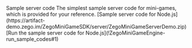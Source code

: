<tr>
<td>Sample server code</td>
<td>The simplest sample server code for mini-games, which is provided for your reference.</td>
<td>[Sample server code for Node.js](https://artifact-demo.zego.im/ZegoMiniGameSDK/server/ZegoMiniGameServerDemo.zip)</td>
<td>[Run the sample server code for Node.js](!ZegoMiniGameEngine-run_sample_codes#1)</td>
</tr>

